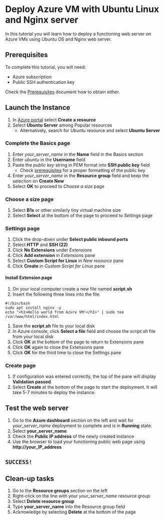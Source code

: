# Deploy Azure VM with Ubuntu Linux and Nginx server

In this tutorial you will learn how to deploy a functioning web server on Azure VMs using Ubuntu OS and Nginx web server.

## Prerequisites

To complete this tutorial, you will need:

- Azure subscription
- Public SSH authentication key

Check the [Prerequisites](/docs/prerequisites.md) document how to obtain either.

## Launch the Instance

1. In [Azure portal](https://portal.azure.com) select **Create a resource**
2. Select **Ubuntu Server** among Popular resources
    - Alternatively, search for *Ubuntu* resource and select **Ubuntu Server**

### Complete the Basics page

1. Enter *your_server_name* in the **Name** field in the Basics section
2. Enter *ubuntu* in the **Username** field
3. Paste the *public key* string in PEM format into **SSH public key** field
    - Check [prerequisites](/docs/prerequisites.md) for a proper formatting of the public key
4. Enter *your_server_name* in the **Resource group** field and keep the selection on **Create New**
5. Select **OK** to proceed to *Choose a size* page

### Choose a size page

1. Select **B1s** or other similarly tiny virtual machine size
2. Select **Select** at the bottom of the page to proceed to *Settings* page

### Settings page

1. Click the drop-down under **Select public inbound ports**
2. Select **HTTP** and **SSH (22)**
3. Click **No Extensions** under *Extensions*
4. Click **Add extension** in *Extensions* pane
5. Select **Custom Script for Linux** in *New resource* pane
6. Click **Create** in *Custom Script for Linux* pane

#### Install Extension page

1. On your local computer create a new file named **script.sh**
2. Insert the following three lines into the file: 
```
#!/bin/bash
sudo apt install nginx -y
echo "<h1>Hello world from Azure VM!</h1>" | sudo tee /var/www/html/index.html
```
1. Save the **script.sh** file to your local disk
2. In Azure console, click **Select a file** field and choose the *script.sh* file from your local disk
3. Click **OK** at the bottom of the page to return to Extensions pane
4. Click **OK** again to close the Extensions pane
5. Click **OK** for the third time to close the Settings pane

### Create page

1. If configuration was entered correctly, the top of the pane will display **Validation passed**.
2. Select **Create** at the bottom of the page to start the deployment. It will take 5-7 minutes to deploy the instance.

## Test the web server

1. Go to the **Azure dashboard** section on the left and wait for *your_server_name* deployment to complete and is in **Running** state.
2. Select **your_server_name**
3. Check the **Public IP address** of the newly created instance
4. Use the browser to load your functioning public web page using **http://your_IP_address**

## `SUCCESS!`

## Clean-up tasks

1. Go to the **Resource groups** section on the left
2. Right-click on the line with your *your_server_name* resource group
3. Select **Delete resource group**
4. Type **your_server_name** into the Resource group field
5. Acknowledge by selecting **Delete** at the bottom of the page